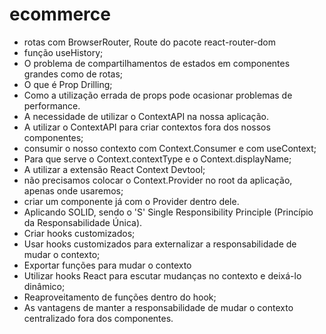 # ecommerce

- rotas com BrowserRouter, Route do pacote react-router-dom
- função useHistory;
- O problema de compartilhamentos de estados em componentes grandes como de rotas;
- O que é Prop Drilling;
- Como a utilização errada de props pode ocasionar problemas de performance.
- A necessidade de utilizar o ContextAPI na nossa aplicação.
- A utilizar o ContextAPI para criar contextos fora dos nossos componentes;
- consumir o nosso contexto com Context.Consumer e com useContext;
- Para que serve o Context.contextType e o Context.displayName;
- A utilizar a extensão React Context Devtool;
- não precisamos colocar o Context.Provider no root da aplicação, apenas onde usaremos;
- criar um componente já com o Provider dentro dele.
- Aplicando SOLID, sendo o 'S' Single Responsibility Principle (Princípio da Responsabilidade Única).
- Criar hooks customizados;
- Usar hooks customizados para externalizar a responsabilidade de mudar o contexto;
- Exportar funções para mudar o contexto
- Utilizar hooks React para escutar mudanças no contexto e deixá-lo dinâmico;
- Reaproveitamento de funções dentro do hook;
- As vantagens de manter a responsabilidade de mudar o contexto centralizado fora dos componentes.